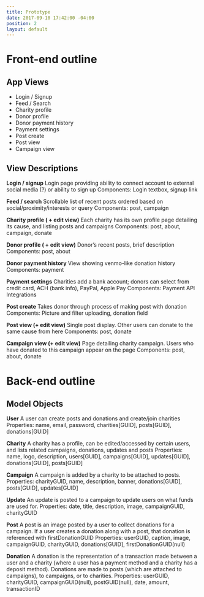 ```yaml
---
title: Prototype
date: 2017-09-10 17:42:00 -04:00
position: 2
layout: default
---
```


# Front-end outline

## App Views
* Login / Signup
* Feed / Search
* Charity profile
* Donor profile
* Donor payment history
* Payment settings
* Post create
* Post view
* Campaign view

## View Descriptions

**Login / signup**
Login page providing ability to connect account to external social media (?) or ability to sign up
Components: Login textbox, signup link

**Feed / search**
Scrollable list of recent posts ordered based on social/proximity/interests or query
Components: post, campaign

**Charity profile ( \+ edit view)**
Each charity has its own profile page detailing its cause, and listing posts and campaigns
Components: post, about, campaign, donate

**Donor profile ( \+ edit view)**
Donor’s recent posts, brief description
Components: post, about

**Donor payment history**
View showing venmo-like donation history
Components: payment

**Payment settings**
Charities add a bank account; donors can select from credit card, ACH (bank info), PayPal, Apple Pay
Components: Payment API Integrations

**Post create**
Takes donor through process of making post with donation
Components: Picture and filter uploading, donation field

**Post view (\+ edit view)**
Single post display. Other users can donate to the same cause from here
Components: post, donate

**Campaign view (\+ edit view)**
Page detailing charity campaign. Users who have donated to this campaign appear on the page
Components: post, about, donate

# Back-end outline

## Model Objects

**User**
A user can create posts and donations and create/join charities
Properties: name, email, password, charities[GUID], posts[GUID], donations[GUID]

**Charity**
A charity has a profile, can be edited/accessed by certain users, and lists related campaigns, donations, updates and posts
Properties: name, logo, description, users[GUID], campaigns[GUID], updates[GUID], donations[GUID], posts[GUID]

**Campaign**
A campaign is added by a charity to be attached to posts.
Properties: charityGUID, name, description, banner, donations[GUID], posts[GUID], updates[GUID]

**Update**
An update is posted to a campaign to update users on what funds are used for.
Properties: date, title, description, image, campaignGUID, charityGUID

**Post**
A post is an image posted by a user to collect donations for a campaign. If a user creates a donation along with a post, that donation is referenced with firstDonationGUID
Properties: userGUID, caption, image, campaignGUID, charityGUID, donations[GUID], firstDonationGUID(null)

**Donation**
A donation is the representation of a transaction made between a user and a charity (where a user has a payment method and a charity has a deposit method). Donations are made to posts (which are attached to campaigns), to campaigns, or to charities.
Properties: userGUID, charityGUID, campaignGUID(null), postGUID(null), date, amount, transactionID